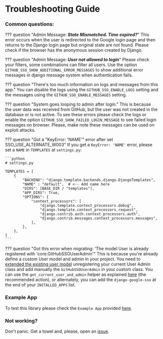 # Troubleshooting Guide

### Common questions:

??? question "Admin Message: _**State Mismatched. Time expired?**_"
    This error occurs when the user is redirected to the Google login page and then returns to the Django login page but
    original state are not found. Please check if the browser has the anonymous session created by Django.

??? question "Admin Message: _**User not allowed to login**_"
    Please check your filters, some combinations can filter all users. Use the option `GITHUB_SSO_SHOW_ADDITIONAL_ERROR_MESSAGES`
    to show additional error messages in django message system when authentication fails.

??? question "There's too much information on logs and messages from this app."
    You can disable the logs using the `GITHUB_SSO_ENABLE_LOGS` setting and the messages using the `GITHUB_SSO_ENABLE_MESSAGES` setting.

??? question "System goes looping to admin after login."
    This is because the user data was received from GitHub, but the user was not created in the database or is not active.
    To see these errors please check the logs or enable the option `GITHUB_SSO_SHOW_FAILED_LOGIN_MESSAGE` to see failed
    login messages on browser. Please, make note these messages can be used on exploit attacks.

??? question "Got a "KeyError: 'NAME'" error after set SSO_USE_ALTERNATE_W003"
    If you get a `KeyError: 'NAME'` error, please set a `NAME` in `TEMPLATES` at `settings.py`:

    ```python
    # settings.py

    TEMPLATES = [
        {
            "BACKEND": "django.template.backends.django.DjangoTemplates",
            "NAME" : "default",  # <-- Add name here
            "DIRS": [BASE_DIR / "templates"],
            "APP_DIRS": True,
            "OPTIONS": {
                "context_processors": [
                    "django.template.context_processors.debug",
                    "django.template.context_processors.request",
                    "django.contrib.auth.context_processors.auth",
                    "django.contrib.messages.context_processors.messages",
                ],
            },
        },
    ]
    ```

??? question "Got this error when migrating: 'The model User is already registered with 'core.GitHubSSOUserAdmin'"
    This is because you're already define a custom User model and admin in your project. You need to [extended the
    existing user model](https://docs.djangoproject.com/en/5.1/topics/auth/customizing/#extending-the-existing-user-model)
    unregistering your current User Admin class and add manually the `GitHubSSOUserAdmin` in your custom class.
    You can use the `get_current_user_and_admin` helper as explained [here](admin.md) (the recommended action), or
    alternately, you can add the `django-google-sso` at the end of your `INSTALLED_APPS` list.

### Example App

To test this library please check the `Example App` provided [here](https://github.com/megalus/django-github-sso/tree/main/example_github_app).

### Not working?

Don't panic. Get a towel and, please, open an [issue](https://github.com/megalus/django-github-sso/issues).
